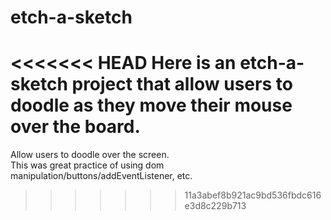 # etch-a-sketch

<<<<<<< HEAD
Here is an etch-a-sketch project that allow users to doodle as they move their mouse over the board.  
=======
Allow users to doodle over the screen.  
This was great practice of using dom manipulation/buttons/addEventListener, etc.
>>>>>>> 11a3abef8b921ac9bd536fbdc616e3d8c229b713
